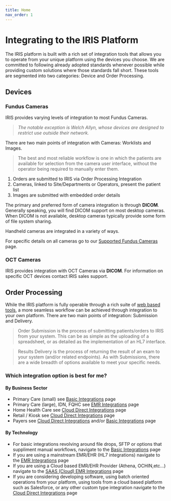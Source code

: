 ```yaml
---
title: Home
nav_order: 1
---
```


# Integrating to the IRIS Platform

The IRIS platform is built with a rich set of integration tools that allows you to operate from your unique platform using the devices you choose.  We are committed to following already adopted standards whenever possible while providing custom solutions where those standards fall short. These tools are segmented into two categories: Device and Order Processing.

## Devices
### Fundus Cameras
IRIS provides varying levels of integration to most Fundus Cameras.
> *The notable exception is Welch Allyn, whose devices are designed to restrict use outside their network.*  

There are two main points of integration with Cameras: Worklists and Images.  
> The best and most reliable workflow is one in which the patients are available for selection from the camera user interface, without the operator being required to manually enter them.  
1. Orders are submitted to IRIS via Order Processing Integration
2. Cameras, linked to Site/Departments or Operators, present the patient list
3. Images are submitted with embedded order details

The primary and preferred form of camera integration is through **DICOM**.  Generally speaking, you will find DICOM support on most desktop cameras.  When DICOM is not available, desktop cameras typically provide some form of file system sharing.  

Handheld cameras are integrated in a variety of ways.

For specific details on all cameras go to our <u>Supported Fundus Cameras</u> page.

### OCT Cameras
IRIS provides integration with OCT Cameras via **DICOM**. For information on specific OCT devices contact IRIS sales support.

## Order Processing

While the IRIS platform is fully operable through a rich suite of <a href="https://portal.retinalscreenings.com">web based tools</a>, a more seamless workflow can be achieved through integration to your own platform. There are two main points of integration: Submission and Delivery.

> Order Submission is the process of submitting patients/orders to IRIS from your system.  This can be as simple as the uploading of a spreadsheet, or as detailed as the implementation of an HL7 interface.  

> Results Delivery is the process of returning the result of an exam to your system (and/or related endpoints).  As with Submissions, there are a wide breadth of options available to meet your specific needs.

### Which integration option is best for me?

#### By Business Sector 


- Primary Care (small) see [Basic Integrations](/IntegrationDocumentation/docs/integration/BasicIntegrations) page
- Primary Care (large), IDN, FQHC see [EMR Integrations](/IntegrationDocumentation/docs/integration/EMRIntegrations) page
- Home Health Care see [Cloud Direct Integrations](/IntegrationDocumentation/docs/integration/CloudDirect) page
- Retail / Kiosk see [Cloud Direct Integrations](/IntegrationDocumentation/docs/integration/CloudDirect) page
- Payers see [Cloud Direct Integrations](/IntegrationDocumentation/docs/integration/CloudDirect) and/or [Basic Integrations](/IntegrationDocumentation/docs/integration/BasicIntegrations) page

#### By Technology 

- For basic integrations revolving around file drops, SFTP or options that suppliment manual workflows, navigate to the [Basic Integrations](/IntegrationDocumentation/docs/integration/BasicIntegrations) page
- If you are using a mainstream EMR/EHR (HL7 integrations) navigate to the [EMR Integrations](/IntegrationDocumentation/docs/integration/EMRIntegrations) page
- If you are using a Cloud based EMR/EHR Provider (Athena, OCHIN,etc...) navigate to the [SAAS (Cloud) EMR Integrations](/IntegrationDocumentation/docs/integration/IRISEMRCloudProviders) page
- If you are considering developing software, using batch oriented operations from your platform, using tools from a cloud based platform such as Salesforce, or any other custom type integration navigate to the [Cloud Direct Integrations](/IntegrationDocumentation/docs/integration/CloudDirect) page
